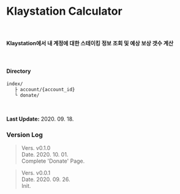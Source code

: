 # Klaystation Calculator  

<br/>


#### Klaystation에서 내 계정에 대한 스테이킹 정보 조회 및 예상 보상 갯수 계산  

<br/>

#### Directory  

```txt
index/
   ├ account/{account_id}
   └ donate/
```


<br/>


**Last Update:** 2020. 09. 18.  



### Version Log  


> Vers. v0.1.0  
> Date. 2020. 10. 01.  
> Complete 'Donate' Page.  


> Vers. v0.0.1  
> Date. 2020. 09. 26.  
> Init.  
